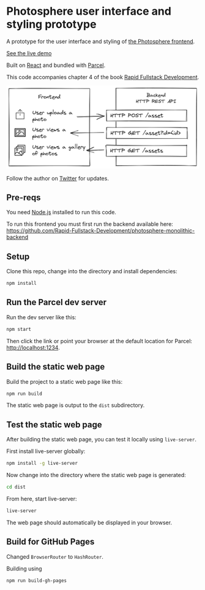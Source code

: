 # Photosphere user interface and styling prototype

A prototype for the user interface and styling of [the Photosphere frontend](https://rapidfullstackdevelopment.com/example-application).

[See the live demo](https://rapid-fullstack-development.github.io/prototype-styling/)

Built on [React](https://reactjs.org/) and bundled with [Parcel](https://parceljs.org/).

This code accompanies chapter 4 of the book [Rapid Fullstack Development](https://rapidfullstackdevelopment.com/).

![Photosphere diagram](docs/Diagram.png)

Follow the author on [Twitter](https://twitter.com/codecapers) for updates.

## Pre-reqs

You need [Node.js](https://nodejs.org/) installed to run this code.

To run this frontend you must first run the backend available here: https://github.com/Rapid-Fullstack-Development/photosphere-monolithic-backend

## Setup

Clone this repo, change into the directory and install dependencies:

```bash
npm install
```

## Run the Parcel dev server

Run the dev server like this:

```bash
npm start
```

Then click the link or point your browser at the default location for Parcel: [http://localhost:1234](http://localhost:1234).

## Build the static web page

Build the project to a static web page like this:

```bash
npm run build
```

The static web page is output to the `dist` subdirectory.

## Test the static web page

After building the static web page, you can test it locally using `live-server`.

First install live-server globally:

```bash
npm install -g live-server
```

Now change into the directory where the static web page is generated:

```bash
cd dist
```

From here, start live-server:

```bash
live-server
```

The web page should automatically be displayed in your browser.


## Build for GitHub Pages

Changed `BrowserRouter` to `HashRouter`.

Building using 

```bash
npm run build-gh-pages
```